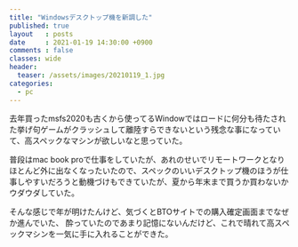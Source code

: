 ```yaml
---
title: "Windowsデスクトップ機を新調した"
published: true
layout   : posts
date     : 2021-01-19 14:30:00 +0900
comments : false
classes: wide
header:
  teaser: /assets/images/20210119_1.jpg
categories:
  - pc
---
```



去年買ったmsfs2020も古くから使ってるWindowではロードに何分も待たされた挙げ句ゲームがクラッシュして離陸すらできないという残念な事になっていて、高スペックなマシンが欲しいなと思っていた。

普段はmac book proで仕事をしていたが、あれのせいでリモートワークとなりほとんど外に出なくなったいたので、スペックのいいデスクトップ機のほうが仕事しやすいだろうと動機づけもできていたが、夏から年末まで買うか買わないかウダウダしていた。

そんな感じで年が明けたんけど、気づくとBTOサイトでの購入確定画面までなぜか進んでいた、
酔っていたのであまり記憶にないんだけど、これで晴れて高スペックマシンを一気に手に入れることができた。

